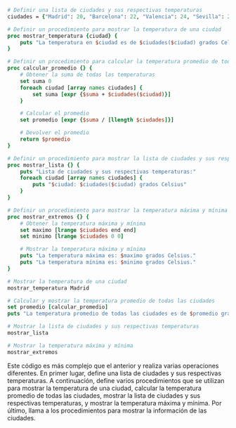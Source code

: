 ```tcl
# Definir una lista de ciudades y sus respectivas temperaturas
ciudades = {"Madrid": 20, "Barcelona": 22, "Valencia": 24, "Sevilla": 26, "Málaga": 28}

# Definir un procedimiento para mostrar la temperatura de una ciudad
proc mostrar_temperatura {ciudad} {
    puts "La temperatura en $ciudad es de $ciudades($ciudad) grados Celsius."
}

# Definir un procedimiento para calcular la temperatura promedio de todas las ciudades
proc calcular_promedio {} {
    # Obtener la suma de todas las temperaturas
    set suma 0
    foreach ciudad [array names ciudades] {
        set suma [expr {$suma + $ciudades($ciudad)}]
    }

    # Calcular el promedio
    set promedio [expr {$suma / [llength $ciudades]}]

    # Devolver el promedio
    return $promedio
}

# Definir un procedimiento para mostrar la lista de ciudades y sus respectivas temperaturas
proc mostrar_lista {} {
    puts "Lista de ciudades y sus respectivas temperaturas:"
    foreach ciudad [array names ciudades] {
        puts "$ciudad: $ciudades($ciudad) grados Celsius"
    }
}

# Definir un procedimiento para mostrar la temperatura máxima y mínima
proc mostrar_extremos {} {
    # Obtener la temperatura máxima y mínima
    set maximo [lrange $ciudades end end]
    set minimo [lrange $ciudades 0 0]

    # Mostrar la temperatura máxima y mínima
    puts "La temperatura máxima es: $maximo grados Celsius."
    puts "La temperatura mínima es: $minimo grados Celsius."
}

# Mostrar la temperatura de una ciudad
mostrar_temperatura Madrid

# Calcular y mostrar la temperatura promedio de todas las ciudades
set promedio [calcular_promedio]
puts "La temperatura promedio de todas las ciudades es de $promedio grados Celsius."

# Mostrar la lista de ciudades y sus respectivas temperaturas
mostrar_lista

# Mostrar la temperatura máxima y mínima
mostrar_extremos
```

Este código es más complejo que el anterior y realiza varias operaciones diferentes. En primer lugar, define una lista de ciudades y sus respectivas temperaturas. A continuación, define varios procedimientos que se utilizan para mostrar la temperatura de una ciudad, calcular la temperatura promedio de todas las ciudades, mostrar la lista de ciudades y sus respectivas temperaturas, y mostrar la temperatura máxima y mínima. Por último, llama a los procedimientos para mostrar la información de las ciudades.